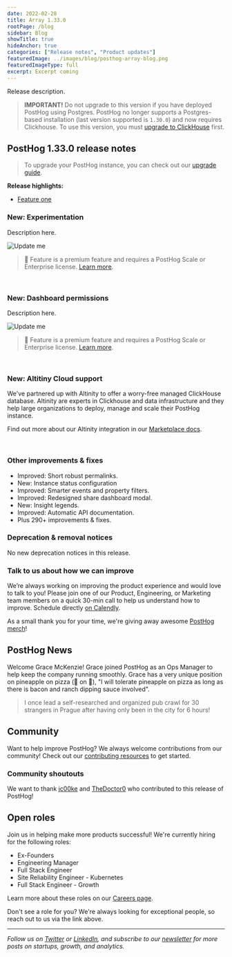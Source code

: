 ```yaml
---
date: 2022-02-28
title: Array 1.33.0
rootPage: /blog
sidebar: Blog
showTitle: true
hideAnchor: true
categories: ["Release notes", "Product updates"]
featuredImage: ../images/blog/posthog-array-blog.png
featuredImageType: full
excerpt: Excerpt coming
---
```


Release description.

<blockquote class='warning-note'>
<b>IMPORTANT!</b> Do not upgrade to this version if you have deployed PostHog using Postgres. PostHog no longer supports a Postgres-based installation (last version supported is <code>1.30.0</code>) and now requires Clickhouse. To use this version, you must <a href="/docs/self-host/migrate-from-postgres-to-clickhouse" target="_blank">upgrade to ClickHouse</a> first.
</blockquote>

## PostHog 1.33.0 release notes

> To upgrade your PostHog instance, you can check out our [upgrade guide](/docs/self-host/configure/upgrading-posthog).

**Release highlights:**
- [Feature one]()

### New: Experimentation

Description here.


<img src="https://posthog-static-files.s3.us-east-2.amazonaws.com/Website-Assets/Array/group-analytics-list.png" alt="Update me" />

> 🎁 Feature is a premium feature and requires a PostHog Scale or Enterprise license. [Learn more](/pricing).

<br />


### New: Dashboard permissions

Description here.


<img src="https://posthog-static-files.s3.us-east-2.amazonaws.com/Website-Assets/Array/group-analytics-list.png" alt="Update me" />

> 🎁 Feature is a premium feature and requires a PostHog Scale or Enterprise license. [Learn more](/pricing).

<br />

### New: Altitiny Cloud support

We've partnered up with Altinity to offer a worry-free managed ClickHouse database. Altinity are experts in Clickhouse and data infrastructure and they help large organizations to deploy, manage and scale their PostHog instance.

Find out more about our Altinity integration in our [Marketplace docs](/marketplace/altinity).

<br />


### Other improvements & fixes

- Improved: Short robust permalinks.
- New: Instance status configuration
- Improved: Smarter events and property filters.
- Improved: Redesigned share dashboard modal.
- New: Insight legends.
- Improved: Automatic API documentation.
- Plus 290+ improvements & fixes.

### Deprecation & removal notices

No new deprecation notices in this release.

### Talk to us about how we can improve

We’re always working on improving the product experience and would love to talk to you! Please join one of our Product, Engineering, or Marketing team members on a quick 30-min call to help us understand how to improve. Schedule directly [on Calendly](https://calendly.com/posthog-feedback).

As a small thank you for your time, we're giving away awesome [PostHog merch](https://merch.posthog.com)!


## PostHog News

Welcome Grace McKenzie! Grace joined PostHog as an Ops Manager to help keep the company running smoothly. Grace has a very unique position on pineapple on pizza (🍍 on 🍕), "I will tolerate pineapple on pizza as long as there is bacon and ranch dipping sauce involved".

> I once lead a self-researched and organized pub crawl for 30 strangers in Prague after having only been in the city for 6 hours!


## Community

Want to help improve PostHog? We always welcome contributions from our community! Check out our [contributing resources](/docs/contribute) to get started.

### Community shoutouts
We want to thank [jc00ke](https://github.com/jc00ke) and [TheDoctor0](https://github.com/TheDoctor0) who contributed to this release of PostHog!

## Open roles

Join us in helping make more products successful! We're currently hiring for the following roles:

- Ex-Founders
- Engineering Manager
- Full Stack Engineer
- Site Reliability Engineer - Kubernetes
- Full Stack Engineer - Growth
  

Learn more about these roles on our [Careers page](https://posthog.com/careers).

Don't see a role for you? We're always looking for exceptional people, so reach out to us via the link above.

<hr/>

_Follow us on [Twitter](https://twitter.com/PostHog) or [LinkedIn](https://linkedin.com/company/posthog), and subscribe to our [newsletter](https://posthog.com/newsletter) for more posts on startups, growth, and analytics._

<ArrayCTA />
